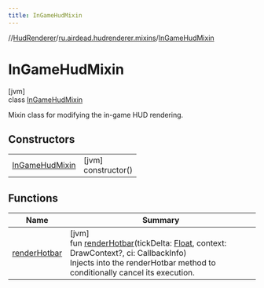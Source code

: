 ```yaml
---
title: InGameHudMixin
---
```

//[HudRenderer](../../../index.html)/[ru.airdead.hudrenderer.mixins](../index.html)/[InGameHudMixin](index.html)



# InGameHudMixin



[jvm]\
class [InGameHudMixin](index.html)

Mixin class for modifying the in-game HUD rendering.



## Constructors


| | |
|---|---|
| [InGameHudMixin](-in-game-hud-mixin.html) | [jvm]<br>constructor() |


## Functions


| Name | Summary |
|---|---|
| [renderHotbar](render-hotbar.html) | [jvm]<br>fun [renderHotbar](render-hotbar.html)(tickDelta: [Float](https://kotlinlang.org/api/latest/jvm/stdlib/kotlin/-float/index.html), context: DrawContext?, ci: CallbackInfo)<br>Injects into the renderHotbar method to conditionally cancel its execution. |

